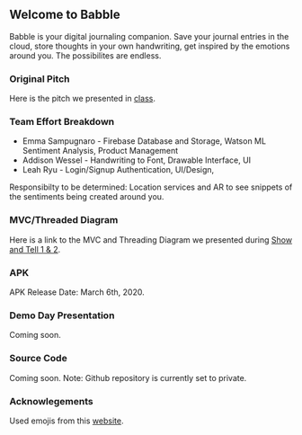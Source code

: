 ## Welcome to Babble

Babble is your digital journaling companion. Save your journal entries in the cloud, store thoughts in your own handwriting, get inspired by the emotions around you. The possibilites are endless.

### Original Pitch
Here is the pitch we presented in [class](https://docs.google.com/presentation/d/1AgNdRpJ33MOCTNdOaCXMMCWwGBiSXf-ggASJ9gaZj_Q/edit?usp=sharing).

### Team Effort Breakdown
* Emma Sampugnaro - Firebase Database and Storage, Watson ML Sentiment Analysis, Product Management
* Addison Wessel - Handwriting to Font, Drawable Interface, UI
* Leah Ryu - Login/Signup Authentication, UI/Design, 

Responsibilty to be determined: Location services and AR to see snippets of the sentiments being created around you.

### MVC/Threaded Diagram
Here is a link to the MVC and Threading Diagram we presented during [Show and Tell 1 & 2](https://docs.google.com/presentation/d/1ejdROAu_Ms1Mu4eX_bIxM7x1S3fD2zbaiAfkCbGuQMg/edit?usp=sharing).

### APK
APK Release Date: March 6th, 2020. 

### Demo Day Presentation
Coming soon.

### Source Code
Coming soon. Note: Github repository is currently set to private.

### Acknowlegements
Used emojis from this [website](https://icons8.com/icon/pack/emoji/emoji).


